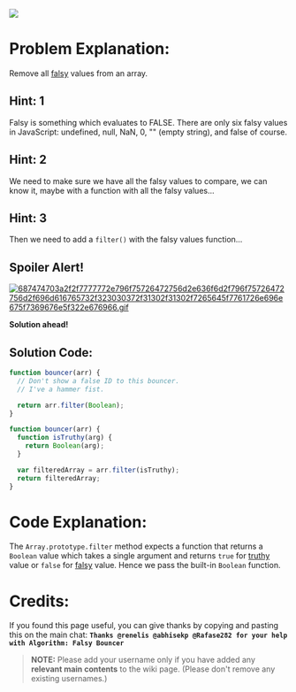 ![](http://i.imgur.com/GluUbAz.jpg)

# Problem Explanation:
Remove all [falsy](https://github.com/FreeCodeCamp/FreeCodeCamp/wiki/js-falsy) values from an array.

## Hint: 1
Falsy is something which evaluates to FALSE. There are only six falsy values in JavaScript: undefined, null, NaN, 0, "" (empty string), and false of course.

## Hint: 2
We need to make sure we have all the falsy values to compare, we can know it, maybe with a function with all the falsy values...

## Hint: 3
Then we need to add a `filter()` with the falsy values function...

## Spoiler Alert!
[![687474703a2f2f7777772e796f75726472756d2e636f6d2f796f75726472756d2f696d616765732f323030372f31302f31302f7265645f7761726e696e675f7369676e5f322e676966.gif](https://files.gitter.im/FreeCodeCamp/Wiki/nlOm/thumb/687474703a2f2f7777772e796f75726472756d2e636f6d2f796f75726472756d2f696d616765732f323030372f31302f31302f7265645f7761726e696e675f7369676e5f322e676966.gif)](https://files.gitter.im/FreeCodeCamp/Wiki/nlOm/687474703a2f2f7777772e796f75726472756d2e636f6d2f796f75726472756d2f696d616765732f323030372f31302f31302f7265645f7761726e696e675f7369676e5f322e676966.gif)

**Solution ahead!**

## Solution Code:

```js
function bouncer(arr) {
  // Don't show a false ID to this bouncer.
  // I've a hammer fist.

  return arr.filter(Boolean);
}
```

```js
function bouncer(arr) {
  function isTruthy(arg) {
    return Boolean(arg);
  }

  var filteredArray = arr.filter(isTruthy);
  return filteredArray;
}
```

# Code Explanation:
The `Array.prototype.filter` method expects a function that returns a `Boolean` value which takes a single argument and returns `true` for [truthy](https://github.com/FreeCodeCamp/FreeCodeCamp/wiki/js-truthy) value or `false` for [falsy](https://github.com/FreeCodeCamp/FreeCodeCamp/wiki/js-falsy) value. Hence we pass the built-in `Boolean` function.

# Credits:
If you found this page useful, you can give thanks by copying and pasting this on the main chat: **`Thanks @renelis @abhisekp @Rafase282 for your help with Algorithm: Falsy Bouncer`**

> **NOTE:** Please add your username only if you have added any **relevant main contents** to the wiki page. (Please don't remove any existing usernames.)
